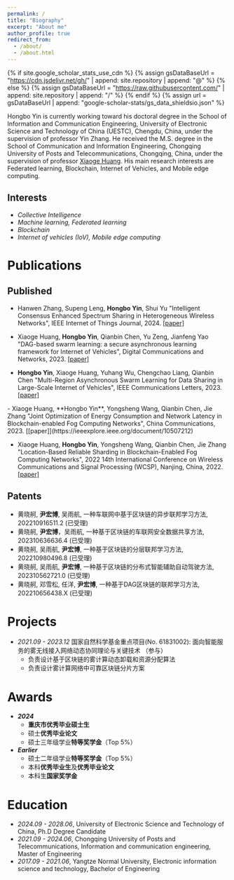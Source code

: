 ```yaml
---
permalink: /
title: "Biography"
excerpt: "About me"
author_profile: true
redirect_from: 
  - /about/
  - /about.html
---
```


{% if site.google_scholar_stats_use_cdn %}
{% assign gsDataBaseUrl = "https://cdn.jsdelivr.net/gh/" | append: site.repository | append: "@" %}
{% else %}
{% assign gsDataBaseUrl = "https://raw.githubusercontent.com/" | append: site.repository | append: "/" %}
{% endif %}
{% assign url = gsDataBaseUrl | append: "google-scholar-stats/gs_data_shieldsio.json" %}

<span class='anchor' id='-Biography'></span>

Hongbo Yin is currently working toward his doctoral degree in the School of Information and Communication Engineering, University of Electronic Science and Technology of China (UESTC), Chengdu, China, under the supervision of professor Yin Zhang. He received the M.S. degree in the School of Communication and Information Engineering, Chongqing University of Posts and Telecommunications, Chongqing, China, under the supervision of professor [Xiaoge Huang](https://faculty.cqupt.edu.cn/huangxg/zh_CN/index.htm). His main research interests are Federated learning, Blockchain, Internet of Vehicles, and Mobile edge computing.

Interests
------
- *Collective Intelligence*
- *Machine learning, Federated learning*
- *Blockchain*
- *Internet of vehicles (IoV), Mobile edge computing*
  
<span class='anchor' id='-Publications'></span>

Publications
======

<!--
Published
------

<div class='paper-box'>
  <div class='paper-box-image'>
    <div>
      <div class="badge">IEEE WCSP 2022</div>
      <img src='images/WCSP2022.png' alt="sym" width="100%">
    </div>
  </div>
  <div class='paper-box-text' markdown="1">

  - Xiaoge Huang, **Hongbo Yin**, Yongsheng Wang, Qianbin Chen, Jie Zhang "Location-Based Reliable Sharding in Blockchain-Enabled Fog Computing Networks", 2022 14th International Conference on Wireless Communications and Signal Processing (WCSP), Nanjing, China, 2022, pp. 12-16. (1st (supervisor), Published) [[pdf]](http://YinHonb.github.io/files/WCSP2022.pdf)
  </div>
</div>
 -->
 
Published
------

  - Hanwen Zhang, Supeng Leng, **Hongbo Yin**, Shui Yu "Intelligent Consensus Enhanced Spectrum Sharing in Heterogeneous Wireless Networks", IEEE Internet of Things Journal, 2024. [[paper]](https://ieeexplore.ieee.org/document/10584475)

  - Xiaoge Huang, **Hongbo Yin**, Qianbin Chen, Yu Zeng, Jianfeng Yao "DAG-based swarm learning: a secure asynchronous learning framework for Internet of Vehicles", Digital Communications and Networks, 2023. [[paper]](https://www.sciencedirect.com/science/article/pii/S2352864823001578)

  - **Hongbo Yin**, Xiaoge Huang, Yuhang Wu, Chengchao Liang, Qianbin Chen "Multi-Region Asynchronous Swarm Learning for Data Sharing in Large-Scale Internet of Vehicles", IEEE Communications Letters, 2023. [[paper]](https://ieeexplore.ieee.org/document/10247620)

  <div class='paper-box-text' markdown="1">
  - Xiaoge Huang, **Hongbo Yin**, Yongsheng Wang, Qianbin Chen, Jie Zhang "Joint Optimization of Energy Consumption and Network Latency in Blockchain-enabled Fog Computing Networks", China Communications, 2023. [[paper]](https://ieeexplore.ieee.org/document/10507212)

  - Xiaoge Huang, **Hongbo Yin**, Yongsheng Wang, Qianbin Chen, Jie Zhang "Location-Based Reliable Sharding in Blockchain-Enabled Fog Computing Networks", 2022 14th International Conference on Wireless Communications and Signal Processing (WCSP), Nanjing, China, 2022. [[paper]](https://ieeexplore.ieee.org/document/10039136)


Patents
------

- 黄晓舸, **尹宏博**, 吴雨航, 一种车联网中基于区块链的异步联邦学习方法, 202210916511.2 (已受理)
- 黄晓舸, **尹宏博**，吴雨航, 一种基于区块链的车联网安全数据共享方法, 202310636636.4 (已受理)
- 黄晓舸, 吴雨航, **尹宏博**, 一种基于区块链的分层联邦学习方法, 202210980496.8 (已受理)
- 黄晓舸, 吴雨航, **尹宏博**, 一种基于区块链的分布式智能辅助自动驾驶方法, 202310562721.0 (已受理)
- 黄晓舸, 邓雪松, 任洋, **尹宏博**, 一种基于DAG区块链的联邦学习方法, 202210656438.X (已受理)


<span class='anchor' id='-Researches'></span>

<!--
Researches
======
## <span style="color: #00369f;">1.Blockchain</span>
<div class='paper-box-plus'><div class='paper-box-video'><video src='videos/WeBASE-video.mp4' alt="sym" width="100%" controls></video></div>
<div class='paper-box-text' markdown="1">
<b>Visualized platform</b>
</div>
</div>
This part is to be continued.
 -->


<span class='anchor' id='-Projects'></span>

Projects
======
- *2021.09 - 2023.12* 国家自然科学基金重点项目(No. 61831002): 面向智能服务的雾无线接入网络动态协同理论与关键技术 （参与）
  - 负责设计基于区块链的雾计算动态卸载和资源分配算法
  - 负责设计雾计算网络中可靠区块链分片方案


<span class='anchor' id='-Awards'></span>

Awards
======
- ***2024***
  - **重庆市优秀毕业硕士生**
  - 硕士**优秀毕业论文**
  - 硕士三年级学业**特等奖学金**（Top 5%）
- ***Earlier***
  - 硕士二年级学业**特等奖学金**（Top 5%）
  - 本科**优秀毕业生**及**优秀毕业论文**
  - 本科生**国家奖学金**

<span class='anchor' id='-Education'></span>

Education
======
- *2024.09 - 2028.06*, University of Electronic Science and Technology of China, Ph.D Degree Candidate
- *2021.09 - 2024.06*, Chongqing University of Posts and Telecommunications, Information and communication engineering, Master of Engineering
- *2017.09 - 2021.06*, Yangtze Normal University, Electronic information science and technology, Bachelor of Engineering

